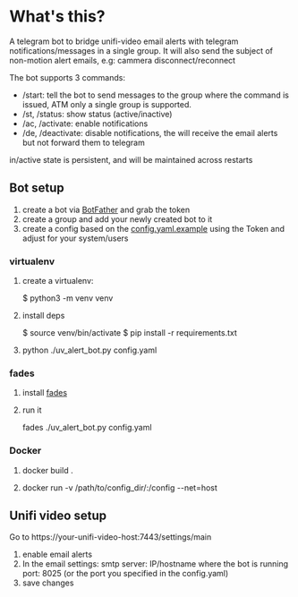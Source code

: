 
# What's this?

A telegram bot to bridge unifi-video email alerts with telegram notifications/messages in a single group.
It will also send the subject of non-motion alert emails, e.g: cammera disconnect/reconnect

The bot supports 3 commands:

 * /start: tell the bot to send messages to the group where the command is issued, ATM only a single group is supported.
 * /st, /status: show status (active/inactive)
 * /ac, /activate: enable notifications
 * /de, /deactivate: disable notifications, the will receive the email alerts but not forward them to telegram

 in/active state is persistent, and will be maintained across restarts

## Bot setup

 1) create a bot via [BotFather](https://core.telegram.org/bots#6-botfather) and grab the token 
 2) create a group and add your newly created bot to it
 3) create a config based on the [config.yaml.example](config.yaml.example) using the Token and adjust for your system/users
 

### virtualenv 

1) create a virtualenv:

    $ python3 -m venv venv

2) install deps 

    $ source venv/bin/activate 
    $ pip install -r requirements.txt 

3) python ./uv_alert_bot.py config.yaml 

### fades 

1) install [fades](https://pypi.python.org/pypi/fades )

2) run it

    fades ./uv_alert_bot.py config.yaml 

### Docker 

1) docker build . 

2) docker run -v /path/to/config_dir/:/config --net=host

## Unifi video setup

Go to https://your-unifi-video-host:7443/settings/main
  1) enable email alerts 
  2) In the email settings:
     smtp server: IP/hostname where the bot is running
     port: 8025 (or the port you specified in the config.yaml)
  3) save changes 
